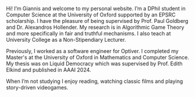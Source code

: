 
Hi! I’m Giannis and welcome to my personal website. I’m a DPhil student in Computer Science at the University of Oxford supported by an EPSRC scholarship. I have the pleasure of being supervised by Prof. Paul Goldberg and Dr. Alexandros Hollender. My research is in Algorithmic Game Theory and more specifically in fair and truthful mechanisms. I also teach at University College as a Non-Stipendiary Lecturer.

Previously, I worked as a software engineer for Optiver. I completed my Master's at the University of Oxford in Mathematics and Computer Science. My thesis was on Liquid Democracy which was supervised by Prof. Edith Elkind and published in AAAI 2024.

When I’m not studying I enjoy reading, watching classic films and playing story-driven videogames.
